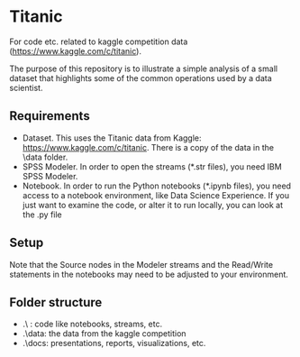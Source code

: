 # Titanic
For code etc. related to kaggle competition data (https://www.kaggle.com/c/titanic).

The purpose of this repository is to illustrate a simple analysis of a small dataset that highlights some of the common operations used by a data scientist.

## Requirements
* Dataset.  This uses the Titanic data from Kaggle: https://www.kaggle.com/c/titanic.  There is a copy of the data in the \data folder.
* SPSS Modeler.  In order to open the streams (*.str files), you need IBM SPSS Modeler.
* Notebook.  In order to run the Python notebooks (*.ipynb files), you need access to a notebook environment, like Data Science Experience.  If you just want to examine the code, or alter it to run locally, you can look at the .py file

## Setup
Note that the Source nodes in the Modeler streams and the Read/Write statements in the notebooks may need to be adjusted to your environment.

## Folder structure
* .\    : code like notebooks, streams, etc.
* .\data: the data from the kaggle competition
* .\docs: presentations, reports, visualizations, etc.
